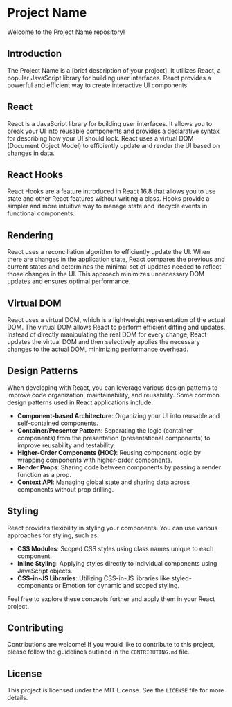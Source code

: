 # Project Name

Welcome to the Project Name repository!

## Introduction

The Project Name is a [brief description of your project]. It utilizes React, a
popular JavaScript library for building user interfaces. React provides a
powerful and efficient way to create interactive UI components.

## React

React is a JavaScript library for building user interfaces. It allows you to
break your UI into reusable components and provides a declarative syntax for
describing how your UI should look. React uses a virtual DOM (Document Object
Model) to efficiently update and render the UI based on changes in data.

## React Hooks

React Hooks are a feature introduced in React 16.8 that allows you to use state
and other React features without writing a class. Hooks provide a simpler and
more intuitive way to manage state and lifecycle events in functional
components.

## Rendering

React uses a reconciliation algorithm to efficiently update the UI. When there
are changes in the application state, React compares the previous and current
states and determines the minimal set of updates needed to reflect those changes
in the UI. This approach minimizes unnecessary DOM updates and ensures optimal
performance.

## Virtual DOM

React uses a virtual DOM, which is a lightweight representation of the actual
DOM. The virtual DOM allows React to perform efficient diffing and updates.
Instead of directly manipulating the real DOM for every change, React updates
the virtual DOM and then selectively applies the necessary changes to the actual
DOM, minimizing performance overhead.

## Design Patterns

When developing with React, you can leverage various design patterns to improve
code organization, maintainability, and reusability. Some common design patterns
used in React applications include:

- **Component-based Architecture**: Organizing your UI into reusable and
  self-contained components.
- **Container/Presenter Pattern**: Separating the logic (container components)
  from the presentation (presentational components) to improve reusability and
  testability.
- **Higher-Order Components (HOC)**: Reusing component logic by wrapping
  components with higher-order components.
- **Render Props**: Sharing code between components by passing a render function
  as a prop.
- **Context API**: Managing global state and sharing data across components
  without prop drilling.

## Styling

React provides flexibility in styling your components. You can use various
approaches for styling, such as:

- **CSS Modules**: Scoped CSS styles using class names unique to each component.
- **Inline Styling**: Applying styles directly to individual components using
  JavaScript objects.
- **CSS-in-JS Libraries**: Utilizing CSS-in-JS libraries like styled-components
  or Emotion for dynamic and scoped styling.

Feel free to explore these concepts further and apply them in your React
project.

## Contributing

Contributions are welcome! If you would like to contribute to this project,
please follow the guidelines outlined in the `CONTRIBUTING.md` file.

## License

This project is licensed under the MIT License. See the `LICENSE` file for more
details.
